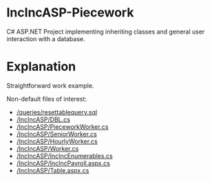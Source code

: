 # IncIncASP-Piecework

C# ASP.NET Project implementing inheriting classes and general user interaction with a database.

# Explanation

Straightforward work example.

Non-default files of interest:

* [/queries/resettablequery.sql](https://github.com/xantbos/IncIncASP-Piecework/blob/master/IncIncASP/queries/resettablequery.sql)
* [/IncIncASP/DBL.cs](https://github.com/xantbos/IncIncASP-Piecework/blob/master/IncIncASP/IncIncASP/DBL.cs)
* [/IncIncASP/PieceworkWorker.cs](https://github.com/xantbos/IncIncASP-Piecework/blob/master/IncIncASP/IncIncASP/PieceworkWorker.cs)
* [/IncIncASP/SeniorWorker.cs](https://github.com/xantbos/IncIncASP-Piecework/blob/master/IncIncASP/IncIncASP/SeniorWorker.cs)
* [/IncIncASP/HourlyWorker.cs](https://github.com/xantbos/IncIncASP-Piecework/blob/master/IncIncASP/IncIncASP/HourlyWorker.cs)
* [/IncIncASP/Worker.cs](https://github.com/xantbos/IncIncASP-Piecework/blob/master/IncIncASP/IncIncASP/Worker.cs)
* [/IncIncASP/IncIncEnumerables.cs](https://github.com/xantbos/IncIncASP-Piecework/blob/master/IncIncASP/IncIncASP/IncIncEnumerables.cs)
* [/IncIncASP/IncIncPayroll.aspx.cs](https://github.com/xantbos/IncIncASP-Piecework/blob/master/IncIncASP/IncIncASP/IncIncPayroll.aspx.cs)
* [/IncIncASP/Table.aspx.cs](https://github.com/xantbos/IncIncASP-Piecework/blob/master/IncIncASP/IncIncASP/Table.aspx.cs)
